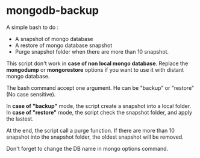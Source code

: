 # mongodb-backup


A simple bash to do :
*  A snapshot of mongo database
*  A restore of mongo database snapshot
*  Purge snapshot folder when there are more than 10 snapshot.


This script don't work in **case of non local mongo database**. Replace the **mongodump** or **mongorestore** options if you want to use it
with distant mongo database.
    
The bash command accept one argument. He can be "backup" or "restore" (No case sensitive).

In **case of "backup"** mode, the script create a snapshot into a local folder.
In **case of "restore"** mode, the script check the snapshot folder, and apply the lastest.

At the end, the script call a purge function. If there are more than 10 snapshot into the snapshot folder, the oldest snapshot will be removed.

Don't forget to change the DB name in mongo options command.

    
